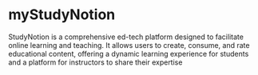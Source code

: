 # myStudyNotion
StudyNotion is a comprehensive ed-tech platform designed to facilitate online learning and teaching. It allows users to create, consume, and rate educational content, offering a dynamic learning experience for students and a platform for instructors to share their expertise
